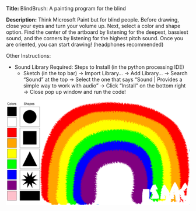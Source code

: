 
**Title:** BlindBrush: A painting program for the blind

**Description:** Think Microsoft Paint but for blind people. Before drawing, close your eyes and turn your volume up. Next, select a color and shape option. Find the center of the artboard by listening for the deepest, bassiest sound, and the corners by listening for the highest pitch sound. Once you are oriented, you can start drawing! (headphones recommended)

Other Instructions: 
- Sound Library Required: Steps to Install (in the python processing IDE)
  - Sketch (in the top bar) → Import Library… → Add Library… → Search “Sound” at the top → Select the one that says “Sound | Provides a simple way to work with audio” → Click “Install” on the bottom right → Close pop up window and run the code!

![](blind-drawing.png)

